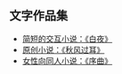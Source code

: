 ## 文字作品集

- <a href="https://627409ea6ca5fb0b9fec2f93--llrrabab.netlify.app" target="_blank">简短的交互小说：《白夜》</a>
- <a href="https://6273834b4afbb07b04f9cb48--llrrabab.netlify.app" target="_blank">原创小说：《秋风过耳》</a>
- <a href="https://6273835cab918a7a29270503--llrrabab.netlify.app" target="_blank">女性向同人小说：《序曲》</a>
